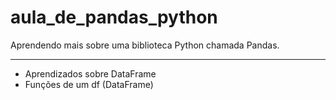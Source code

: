 # aula_de_pandas_python
 Aprendendo mais sobre uma biblioteca Python chamada Pandas.
 
___

- Aprendizados sobre DataFrame
- Funções de um df (DataFrame)
